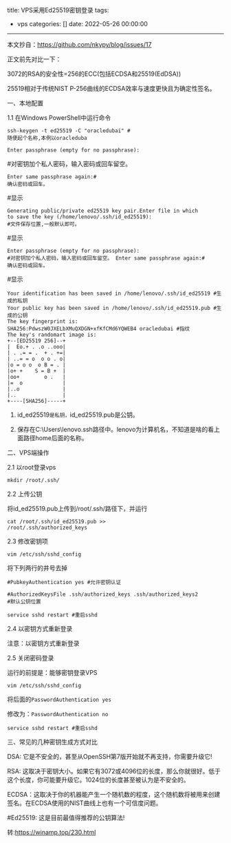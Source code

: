 title: VPS采用Ed25519密钥登录
tags:
  - vps
categories: []
date: 2022-05-26 00:00:00
---
本文抄自：<a href="https://github.com/nkypy/blog/issues/17">https://github.com/nkypy/blog/issues/17</a>

正文前先对比一下：

3072的RSA的安全性=256的ECC(包括ECDSA和25519(EdDSA))

25519相对于传统NIST P-256曲线的ECDSA效率与速度更快且为确定性签名。
<!-- more -->
一、本地配置

1.1 在Windows PowerShell中运行命令

<code>ssh-keygen -t ed25519 -C "oracledubai" # 随便起个名称,本例以oracleduba</code>

<code>Enter passphrase (empty for no passphrase):</code>

#对密钥加个私人密码，输入密码或回车留空。

<code>Enter same passphrase again:</code><code># 确认密码或回车。</code>

#显示

<code>Generating public/private ed25519 key pair.Enter file in which to save the key (/home/lenovo/.ssh/id_ed25519): #文件保存位置,一般默认即可。</code>

#显示

<code>Enter passphrase (empty for no passphrase): #对密钥加个私人密码，输入密码或回车留空。
Enter same passphrase again:# 确认密码或回车。</code>

#显示
<pre><code>Your identification has been saved in /home/lenovo/.ssh/id_ed25519 #生成的私钥
Your public key has been saved in /home/lenovo/.ssh/id_ed25519.pub #生成的公钥
The key fingerprint is:
SHA256:PdwszW0JXELbXMuQXDGN+xfKfCMd6YQWEB4 oracledubai #指纹
The key's randomart image is:
+--[ED25519 256]--+
|  Eo.+ . .o ..ooo|
| . .= = .  + . +=|
| ..= = o  o o . o|
|o = o o  o B = . |
|o+ +    S = B +  |
|oo+        o .   |
|=  o             |
|..o              |
|..               |
+----[SHA256]-----+</code></pre>

1. id_ed25519<code>是私钥，</code>id_ed25519.pub是公钥。

2. 保存在C:\Users\lenovo\.ssh路径中。lenovo为计算机名，不知道是啥的看上面路径home后面的名称。

二、VPS端操作

2.1 以root登录vps

<code>mkdir /root/.ssh/</code>

2.2 上传公钥

将id_ed25519.pub上传到/root/.ssh/路径下，并运行

<code>cat /root/.ssh/id_ed25519.pub &gt;&gt;  /root/.ssh/authorized_keys</code>

2.3 修改密钥项

<code>vim /etc/ssh/sshd_config</code>

将下列两行的井号去掉

<code>#PubkeyAuthentication yes    #允许密钥认证</code>

<code>#AuthorizedKeysFile    .ssh/authorized_keys .ssh/authorized_keys2    #默认公钥位置</code>

<code>service sshd restart #重启sshd</code>

2.4 以密钥方式重新登录

注意：以密钥方式重新登录

2.5 关闭密码登录

运行的前提是：能够密钥登录VPS

<code>vim /etc/ssh/sshd_config</code>

将后面的<code>PasswordAuthentication yes</code>

修改为：<code>PasswordAuthentication no</code>

<code>service sshd restart #重启sshd</code>

三、常见的几种密钥生成方式对比

DSA: 它是不安全的，甚至从OpenSSH第7版开始就不再支持，你需要升级它!

RSA: 这取决于密钥大小。如果它有3072或4096位的长度，那么你就很好。低于这个长度，你可能要升级它。1024位的长度甚至被认为是不安全的。

ECDSA：这取决于你的机器能产生一个随机数的程度，这个随机数将被用来创建签名。在ECDSA使用的NIST曲线上也有一个可信度问题。

#Ed25519: 这是目前最值得推荐的公钥算法!

转:<a href="https://winamp.top/230.html">https://winamp.top/230.html</a>